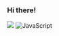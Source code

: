 ### Hi there!

![](https://komarev.com/ghpvc/?username=fvrrrf&color=4d3a31&style=for-the-badge&label=viewing+a+profile)
![JavaScript](https://img.shields.io/badge/javascript-%23323330.svg?style=for-the-badge&logo=javascript&logoColor=#7F7679)
